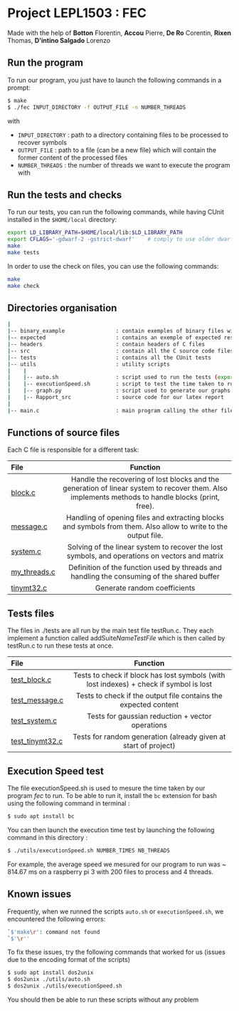 # Project LEPL1503 : FEC

Made with the help of **Botton** Florentin, **Accou** Pierre, **De Ro** Corentin, **Rixen** Thomas, **D'intino Salgado** Lorenzo

## Run the program

To run our program, you just have to launch the following commands in a prompt:
```bash
$ make
$ ./fec INPUT_DIRECTORY -f OUTPUT_FILE -n NUMBER_THREADS
```
with 
- `INPUT_DIRECTORY` : path to a directory containing files to be processed to recover symbols
-  `OUTPUT_FILE` : path to a file (can be a new file) which will contain the former content of the processed files
-  `NUMBER_THREADS` : the number of threads we want to execute the program with

## Run the tests and checks

To run our tests, you can run the following commands, while having CUnit installed in the `$HOME/local` directory:
```bash
export LD_LIBRARY_PATH=$HOME/local/lib:$LD_LIBRARY_PATH
export CFLAGS='-gdwarf-2 -gstrict-dwarf'    # comply to use older dwarf version
make
make tests
```
In order to use the check on files, you can use the following commands:
```bash
make
make check
```


## Directories organisation

```bash
|
|-- binary_example                : contain exemples of binary files with lost datas
|-- expected                      : contains an exemple of expected result used by the tests
|-- headers                       : contain headers of C files
|-- src                           : contain all the C source code files   
|-- tests                         : contains all the CUnit tests
|-- utils                         : utility scripts
|    |
|    |-- auto.sh                  : script used to run the tests (export LD_LIBRARY_PATH automaticaly)
|    |-- executionSpeed.sh        : script to test the time taken to run our program
|    |-- graph.py                 : script used to generate our graphs to compare performances
|    |-- Rapport_src              : source code for our latex report
|
|-- main.c                        : main program calling the other files

```

## Functions of source files

Each C file is responsible for a different task:

|File       | Function                                         |
|:----------|:------------------------------------------------:|
|[block.c](https://forge.uclouvain.be/p3-2022/group-v/lepl-1503-2022-skeleton-group-v-2/-/blob/main/src/block.c)    | Handle the recovering of lost blocks and the generation of linear system to recover them. Also implements methods to handle blocks (print, free).
|[message.c](https://forge.uclouvain.be/p3-2022/group-v/lepl-1503-2022-skeleton-group-v-2/-/blob/main/src/message.c)  | Handling of opening files and extracting blocks and symbols from them. Also allow to write to the output file.
|[system.c](https://forge.uclouvain.be/p3-2022/group-v/lepl-1503-2022-skeleton-group-v-2/-/blob/main/src/system.c)   | Solving of the linear system to recover the lost symbols, and operations on vectors and matrix
|[my_threads.c](https://forge.uclouvain.be/p3-2022/group-v/lepl-1503-2022-skeleton-group-v-2/-/blob/main/src/my_threads.c)| Definition of the function used by threads and handling the consuming of the shared buffer
|[tinymt32.c](https://forge.uclouvain.be/p3-2022/group-v/lepl-1503-2022-skeleton-group-v-2/-/blob/main/src/tinymt32.c) | Generate random coefficients

## Tests files 

The files in ./tests are all run by the main test file testRun.c. They each implement a function called addSuite*NameTestFile* which is then called by testRun.c to run these tests at once.

|File       | Function                                         |
|:----------|:------------------------------------------------:|
|[test_block.c](https://forge.uclouvain.be/p3-2022/group-v/lepl-1503-2022-skeleton-group-v-2/-/blob/main/tests/test_block.c)    | Tests to check if block has lost symbols (with lost indexes) + check if symbol is lost
|[test_message.c](https://forge.uclouvain.be/p3-2022/group-v/lepl-1503-2022-skeleton-group-v-2/-/blob/main/tests/test_message.c)  | Tests to check if the output file contains the expected content
|[test_system.c](https://forge.uclouvain.be/p3-2022/group-v/lepl-1503-2022-skeleton-group-v-2/-/blob/main/tests/test_system.c)   | Tests for gaussian reduction + vector operations
|[test_tinymt32.c](https://forge.uclouvain.be/p3-2022/group-v/lepl-1503-2022-skeleton-group-v-2/-/blob/main/tests/test_tinymt32.c) | Tests for random generation (already given at start of project)

## Execution Speed test

The file executionSpeed.sh is used to mesure the time taken by our program *fec* to run. To be able to run it, install the `bc` extension for bash using the following command in terminal : 
```bash
$ sudo apt install bc
```

You can then launch the execution time test by launching the following command in this directory : 

```bash
$ ./utils/executionSpeed.sh NUMBER_TIMES NB_THREADS
```

For example, the average speed we mesured for our program to run was ~ 814.67 ms on a raspberry pi 3 with 200 files to process and 4 threads.

## Known issues

Frequently, when we runned the scripts `auto.sh` or `executionSpeed.sh`, we encountered the following errors:
```bash
`$'make\r': command not found
`$'\r''
```

To fix these issues, try the following commands that worked for us (issues due to the encoding format of the scripts)

```bash
$ sudo apt install dos2unix
$ dos2unix ./utils/auto.sh
$ dos2unix ./utils/executionSpeed.sh
```

You should then be able to run these scripts without any problem
